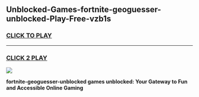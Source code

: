 
## Unblocked-Games-fortnite-geoguesser-unblocked-Play-Free-vzb1s
<h3>
<a href="https://premium76.site?title=fortnite-geoguesser-unblocked&ref=18A1">CLICK TO PLAY</a></h3>
<hr>

<h3>
<a href="https://premium76.site?title=fortnite-geoguesser-unblocked&ref=18A1">CLICK 2 PLAY</a>
  
</h3>

<a href="https://premium76.site?title=fortnite-geoguesser-unblocked&ref=18A1"><img src="https://clearcache.store/games.png"></a>


**fortnite-geoguesser-unblocked games unblocked: Your Gateway to Fun and Accessible Online Gaming**
